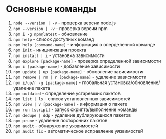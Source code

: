 # Основные команды

1. `node --version | -v` - проверка версии node.js
2. `npm --version | -v` - проверка версии npm
3. `npm i -g npm@latest` - обновление
4. `npm help` - список доступных команд
5. `npm help [command-name]` - информация о оперделенной команде
6. `npm init` - иницилизация проекта
7. `npm install | i` - установка зависимости
8. `npm explore [package-name]` - проверка определенной зависимости
9. `npm i [package-name]` - добавление зависимости
10. `npm update | up [package-name]` - обновление зависимости
11. `npm remove | rm | r [package-name]` - удаление зависимости
12. `npm i/up/r -g [package-name]` - глобальная установка/обновление/удаление пакета
13. `npm outdated` - определение устаревших пакетов
14. `npm list | ls` - список установленных зависимостей
15. `npm view | v [package-name]` - информация о пакете
16. `npm run [script]` - запуск скрипта/выполнение команды
17. `npm dedupe | ddp` - удаление дублирующихся пакетов
18. `npm prune` - удаление посторонних пакетов
19. `npm audit` - обнаружение уязвимостей
20. `npm audit fix` - автоматическое исправление уязвимостей